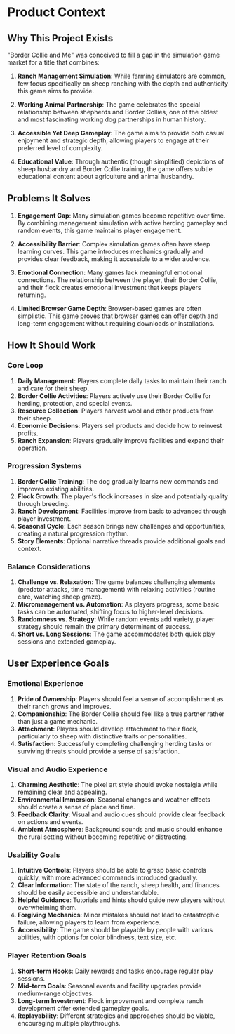 # Product Context

## Why This Project Exists

"Border Collie and Me" was conceived to fill a gap in the simulation game market for a title that combines:

1. **Ranch Management Simulation**: While farming simulators are common, few focus specifically on sheep ranching with the depth and authenticity this game aims to provide.

2. **Working Animal Partnership**: The game celebrates the special relationship between shepherds and Border Collies, one of the oldest and most fascinating working dog partnerships in human history.

3. **Accessible Yet Deep Gameplay**: The game aims to provide both casual enjoyment and strategic depth, allowing players to engage at their preferred level of complexity.

4. **Educational Value**: Through authentic (though simplified) depictions of sheep husbandry and Border Collie training, the game offers subtle educational content about agriculture and animal husbandry.

## Problems It Solves

1. **Engagement Gap**: Many simulation games become repetitive over time. By combining management simulation with active herding gameplay and random events, this game maintains player engagement.

2. **Accessibility Barrier**: Complex simulation games often have steep learning curves. This game introduces mechanics gradually and provides clear feedback, making it accessible to a wider audience.

3. **Emotional Connection**: Many games lack meaningful emotional connections. The relationship between the player, their Border Collie, and their flock creates emotional investment that keeps players returning.

4. **Limited Browser Game Depth**: Browser-based games are often simplistic. This game proves that browser games can offer depth and long-term engagement without requiring downloads or installations.

## How It Should Work

### Core Loop

1. **Daily Management**: Players complete daily tasks to maintain their ranch and care for their sheep.
2. **Border Collie Activities**: Players actively use their Border Collie for herding, protection, and special events.
3. **Resource Collection**: Players harvest wool and other products from their sheep.
4. **Economic Decisions**: Players sell products and decide how to reinvest profits.
5. **Ranch Expansion**: Players gradually improve facilities and expand their operation.

### Progression Systems

1. **Border Collie Training**: The dog gradually learns new commands and improves existing abilities.
2. **Flock Growth**: The player's flock increases in size and potentially quality through breeding.
3. **Ranch Development**: Facilities improve from basic to advanced through player investment.
4. **Seasonal Cycle**: Each season brings new challenges and opportunities, creating a natural progression rhythm.
5. **Story Elements**: Optional narrative threads provide additional goals and context.

### Balance Considerations

1. **Challenge vs. Relaxation**: The game balances challenging elements (predator attacks, time management) with relaxing activities (routine care, watching sheep graze).
2. **Micromanagement vs. Automation**: As players progress, some basic tasks can be automated, shifting focus to higher-level decisions.
3. **Randomness vs. Strategy**: While random events add variety, player strategy should remain the primary determinant of success.
4. **Short vs. Long Sessions**: The game accommodates both quick play sessions and extended gameplay.

## User Experience Goals

### Emotional Experience

1. **Pride of Ownership**: Players should feel a sense of accomplishment as their ranch grows and improves.
2. **Companionship**: The Border Collie should feel like a true partner rather than just a game mechanic.
3. **Attachment**: Players should develop attachment to their flock, particularly to sheep with distinctive traits or personalities.
4. **Satisfaction**: Successfully completing challenging herding tasks or surviving threats should provide a sense of satisfaction.

### Visual and Audio Experience

1. **Charming Aesthetic**: The pixel art style should evoke nostalgia while remaining clear and appealing.
2. **Environmental Immersion**: Seasonal changes and weather effects should create a sense of place and time.
3. **Feedback Clarity**: Visual and audio cues should provide clear feedback on actions and events.
4. **Ambient Atmosphere**: Background sounds and music should enhance the rural setting without becoming repetitive or distracting.

### Usability Goals

1. **Intuitive Controls**: Players should be able to grasp basic controls quickly, with more advanced commands introduced gradually.
2. **Clear Information**: The state of the ranch, sheep health, and finances should be easily accessible and understandable.
3. **Helpful Guidance**: Tutorials and hints should guide new players without overwhelming them.
4. **Forgiving Mechanics**: Minor mistakes should not lead to catastrophic failure, allowing players to learn from experience.
5. **Accessibility**: The game should be playable by people with various abilities, with options for color blindness, text size, etc.

### Player Retention Goals

1. **Short-term Hooks**: Daily rewards and tasks encourage regular play sessions.
2. **Mid-term Goals**: Seasonal events and facility upgrades provide medium-range objectives.
3. **Long-term Investment**: Flock improvement and complete ranch development offer extended gameplay goals.
4. **Replayability**: Different strategies and approaches should be viable, encouraging multiple playthroughs.

